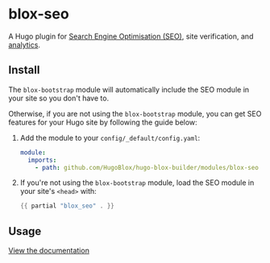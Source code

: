 # blox-seo

A Hugo plugin for [Search Engine Optimisation (SEO)](https://hugoblox.com/docs/hugo-tutorials/seo/), site verification, and [analytics](https://hugoblox.com/docs/hugo-tutorials/analytics/).

## Install

The `blox-bootstrap` module will automatically include the SEO module in your site so you don't have to.

Otherwise, if you are not using the `blox-bootstrap` module, you can get SEO features for your Hugo site by following the guide below:

1. Add the module to your `config/_default/config.yaml`:

   ```yaml
   module:
     imports:
       - path: github.com/HugoBlox/hugo-blox-builder/modules/blox-seo
   ```

2. If you're not using the `blox-bootstrap` module, load the SEO module in your site's `<head>` with:

   ```go
   {{ partial "blox_seo" . }}
   ```

## Usage

[View the documentation](https://hugoblox.com/docs/hugo-tutorials/seo/)
